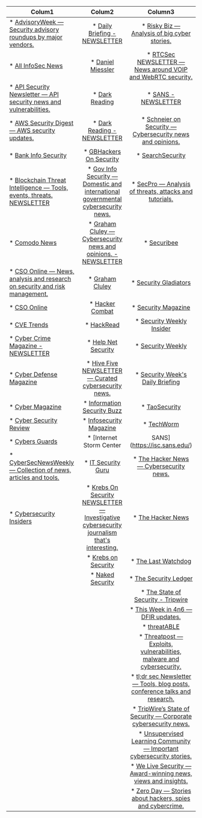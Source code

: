 |	Colum1	|	Colum2	|	Column3	|
|	---	|	:---:	|	:---:	|
|	* [AdvisoryWeek — Security advisory roundups by major vendors.](https://www.advisoryweek.com/)	|	* [Daily Briefing - NEWSLETTER](https://thecyberwire.com/newsletters/daily-briefing)	|	* [Risky Biz — Analysis of big cyber stories.](https://risky.biz/)	|
|	* [All InfoSec News](https://allinfosecnews.com/)	|	* [Daniel Miessler](https://danielmiessler.com/)	|	* [RTCSec NEWSLETTER — News around VOIP and WebRTC security.](https://rtcsec.com/newsletter/)	|
|	* [API Security Newsletter — API security news and vulnerabilities.](https://apisecurity.io/)	|	* [Dark Reading](https://www.darkreading.com/)	|	* [SANS - NEWSLETTER](https://www.sans.org/newsletters/)	|
|	* [AWS Security Digest — AWS security updates.](https://awssecuritydigest.com/)	|	* [Dark Reading - NEWSLETTER](https://www.darkreading.com/newsletter-signup/)	|	* [Schneier on Security —Cybersecurity news and opinions.](https://www.schneier.com/crypto-gram/)	|
|	* [Bank Info Security](https://www.bankinfosecurity.com/)	|	* [GBHackers On Security](https://gbhackers.com/)	|	* [SearchSecurity](https://www.techtarget.com/searchsecurity/)	|
|	* [Blockchain Threat Intelligence — Tools, events, threats. NEWSLETTER](https://newsletter.blockthreat.io/)	|	* [Gov Info Security — Domestic and international governmental cybersecurity news.](https://www.govinfosecurity.com/)	|	* [SecPro — Analysis of threats, attacks and tutorials.](https://security.packt.com/malware-analysis/)	|
|	* [Comodo News](https://blog.comodo.com/)	|	* [Graham Cluley — Cybersecurity news and opinions. - NEWSLETTER](https://grahamcluley.com/gchq-newsletter/)	|	* [Securibee](https://securib.ee/)	|
|	* [CSO Online — News, analysis and research on security and risk management.](https://www.csoonline.com/)	|	* [Graham Cluley](https://grahamcluley.com/)	|	* [Security Gladiators](https://securitygladiators.com/)	|
|	* [CSO Online](https://www.csoonline.com/)	|	* [Hacker Combat](https://www.hackercombat.com/)	|	* [Security Magazine](https://www.securitymagazine.com/)	|
|	* [CVE Trends](https://cvetrends.com/)	|	* [HackRead](https://www.hackread.com/)	|	* [Security Weekly Insider](https://securityweekly.com/blog)	|
|	* [Cyber Crime Magazine - NEWSLETTER](https://cybersecurityventures.com/mailing-list/)	|	* [Help Net Security](https://www.helpnetsecurity.com/)	|	* [Security Weekly](https://www.securityweek.com/)	|
|	* [Cyber Defense Magazine](https://www.cyberdefensemagazine.com/)	|	* [Hive Five NEWSLETTER — Curated cybersecurity news.](https://securib.ee/newsletter/)	|	* [Security Week's Daily Briefing](https://www.securityweek.com/)	|
|	* [Cyber Magazine](https://cybermagazine.com/)	|	* [Information Security Buzz](https://informationsecuritybuzz.com/)	|	* [TaoSecurity](https://www.taosecurity.com/)	|
|	* [Cyber Security Review](https://www.cybersecurity-review.com/)	|	* [Infosecurity Magazine](https://www.infosecurity-magazine.com/)	|	* [TechWorm](https://www.techworm.net/)	|
|	* [Cybers Guards](https://cyberguards.com/)	|	* [Internet Storm Center | SANS](https://isc.sans.edu/)	|	* [The CyberWire](https://thecyberwire.com/)	|
|	* [CyberSecNewsWeekly — Collection of news, articles and tools.](https://cybersecweekly.com/)	|	* [IT Security Guru](https://www.itsecurityguru.org/)	|	* [The Hacker News — Cybersecurity news.](https://thehackernews.com/)	|
|	* [Cybersecurity Insiders](https://www.cybersecurity-insiders.com/)	|	* [Krebs On Security NEWSLETTER — Investigative cybersecurity journalism that's interesting.](https://krebsonsecurity.com/subscribe/)	|	* [The Hacker News](https://thehackernews.com/)	|
|		|	* [Krebs on Security](https://krebsonsecurity.com/)	|	* [The Last Watchdog](https://www.lastwatchdog.com/)	|
|		|	* [Naked Security](https://news.sophos.com/en-us/category/serious-security/)	|	* [The Security Ledger](https://www.youtube.com/c/securityledger)	|
|		|		|	* [The State of Security - Tripwire](https://www.tripwire.com/state-of-security)	|
|		|		|	* [This Week in 4n6 — DFIR updates.](https://thisweekin4n6.com/)	|
|		|		|	* [threatABLE](https://www.threatable.io/)	|
|		|		|	* [Threatpost — Exploits, vulnerabilities, malware and cybersecurity.](https://threatpost.com/)	|
|		|		|	* [tl;dr sec Newsletter — Tools, blog posts, conference talks and research.](https://tldrsec.com/)	|
|		|		|	* [TripWire’s State of Security — Corporate cybersecurity news.](https://www.tripwire.com/state-of-security/)	|
|		|		|	* [Unsupervised Learning Community — Important cybersecurity stories.](https://danielmiessler.com/newsletter/)	|
|		|		|	* [We Live Security — Award-winning news, views and insights.](https://www.welivesecurity.com/en/)	|
		|		|	* [Zero Day — Stories about hackers, spies and cybercrime.](https://www.zetter-zeroday.com/)	|
